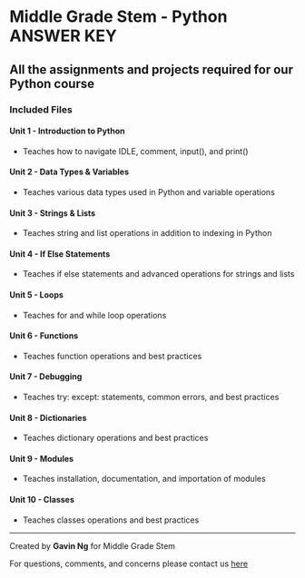 # Middle Grade Stem - Python ANSWER KEY

## All the assignments and projects required for our Python course

### Included Files

#### Unit 1 - **Introduction to Python**

- Teaches how to navigate IDLE, comment, input(), and print()

#### Unit 2 - **Data Types & Variables**

- Teaches various data types used in Python and variable operations

#### Unit 3 - **Strings & Lists**

- Teaches string and list operations in addition to indexing in Python

#### Unit 4 - **If Else Statements**

- Teaches if else statements and advanced operations for strings and lists

#### Unit 5 - **Loops**

- Teaches for and while loop operations
  
#### Unit 6 - **Functions**

- Teaches function operations and best practices
  
#### Unit 7 - **Debugging**

- Teaches try: except: statements, common errors, and best practices

#### Unit 8 - **Dictionaries**

- Teaches dictionary operations and best practices

#### Unit 9 - **Modules**

- Teaches installation, documentation, and importation of modules

#### Unit 10 - **Classes**

- Teaches classes operations and best practices

***
Created by **Gavin Ng** for Middle Grade Stem

For questions, comments, and concerns please contact us [here](<middlegradestem@gmail.com>)
